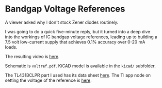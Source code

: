 # Bandgap Voltage References

A viewer asked why I don't stock Zener diodes routinely.

I was going to do a quick five-minute reply, but it turned into a deep dive into the workings of IC bandgap voltage references, leading up to building a 7.5 volt low-current supply that achieves 0.1% accuracy over 0-20 mA loads.

The resulting video is [here](https://youtu.be/WHERE).

Schematic is `voltref.pdf`. KiCAD model is available in the `kicad/` subfolder.

The TL431BCLPR part I used has its data sheet [here](https://www.ti.com/lit/ds/symlink/tl431.pdf).
The TI app node on setting the voltage of the reference is [here](https://www.ti.com/lit/an/slva445/slva445.pdf).




